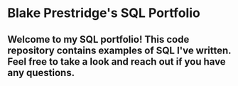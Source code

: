 # Blake Prestridge's SQL Portfolio

## Welcome to my SQL portfolio! This code repository contains examples of SQL I've written. Feel free to take a look and reach out if you have any questions.
